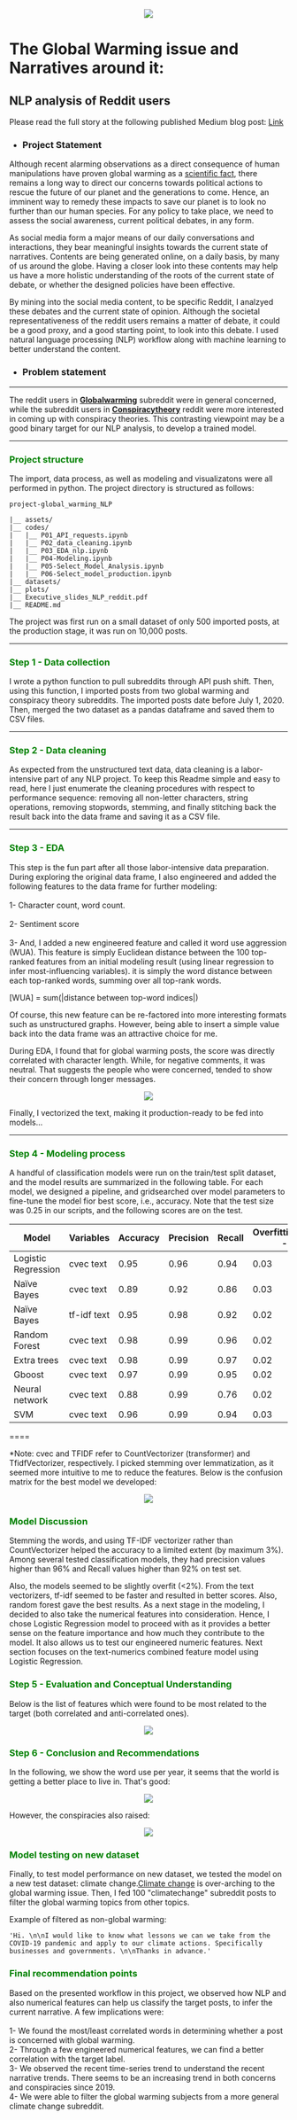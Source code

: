 <div style="text-align:center"><img src="assets/Polar_bear.png" /></div>

# The Global Warming issue and Narratives around it: 
## NLP analysis of Reddit users

Please read the full story at the following published Medium blog post:
[Link](https://towardsdatascience.com/global-warming-and-the-narrative-around-it-lessons-learned-from-nlp-exploration-of-reddit-posts-fb2918d500e9)
<br>

- ### Project Statement

Although recent alarming observations as a direct consequence of human manipulations have proven global warming as a [scientific fact](https://science.sciencemag.org/content/306/5702/1686/), there remains a long way to direct our concerns towards political actions to rescue the future of our planet and the generations to come. Hence, an imminent way to remedy these impacts to save our planet is to look no further than our human species. For any policy to take place, we need to assess the social awareness, current political debates, in any form.

As social media form a major means of our daily conversations and interactions, they bear meaningful insights towards the current state of narratives. Contents are being generated online, on a daily basis, by many of us around the globe. Having a closer look into these contents may help us have a more holistic understanding of the roots of the current state of debate, or whether the designed policies have been effective.

By mining into the social media content, to be specific Reddit, I analzyed these debates and the current state of opinion. Although the societal representativeness of the reddit users remains a matter of debate, it could be a good proxy, and a good starting point, to look into this debate. I used natural language processing (NLP) workflow along with machine learning to better understand the content.
<br>

- ### Problem statement
---
The reddit users in **[Globalwarming](https://www.reddit.com/r/GlobalWarming/)** subreddit were in general concerned, while the subreddit users in **[Conspiracytheory](https://www.reddit.com/r/ConspiracyTheory/)** reddit were more interested in coming up with conspiracy theories. This contrasting viewpoint may be a good binary target for our NLP analysis, to develop a trained model.

---



### <span style="color: green">Project structure
    
The import, data process, as well as modeling and visualizatons were all performed in python. The project directory is structured as follows:
```
project-global_warming_NLP
    
|__ assets/
|__ codes/
|   |__ P01_API_requests.ipynb  
|   |__ P02_data_cleaning.ipynb 
|   |__ P03_EDA_nlp.ipynb   
|   |__ P04-Modeling.ipynb
|   |__ P05-Select_Model_Analysis.ipynb
|   |__ P06-Select_model_production.ipynb    
|__ datasets/
|__ plots/
|__ Executive_slides_NLP_reddit.pdf
|__ README.md
```

The project was first run on a small dataset of only 500 imported posts, at the production stage, it was run on 10,000 posts.

---

  
    
### <span style="color: green">Step 1 - Data collection
    
I wrote a python function to pull subreddits through API push shift.
    Then, using this function, I imported posts from two global warming and conspiracy theory subreddits. The imported posts date before July 1, 2020. Then, merged the two dataset as a pandas dataframe and saved them to CSV files.

---    
    
### <span style="color: green">Step 2 - Data cleaning
As expected from the unstructured text data, data cleaning is a labor-intensive part of any NLP project. To keep this Readme simple and easy to read, here I just enumerate the cleaning procedures with respect to performance sequence: removing all non-letter characters, string operations, removing stopwords, stemming, and finally stitching back the result back into the data frame and saving it as a CSV file.
    
---
### <span style="color: green"> Step 3 - EDA
    
This step is the fun part after all those labor-intensive data preparation. During exploring the original data frame, I also engineered and added the following features to the data frame for further modeling:<br><br>
1- Character count, word count.<br><br>
2- Sentiment score<br><br>
3- And, I added a new engineered feature and called it word use aggression (WUA). This feature is simply Euclidean distance between the 100 top-ranked features from an initial modeling result (using linear regression to infer most-influencing variables). it is simply the word distance between each top-ranked words, summing over all top-rank words.<br>
    
[WUA] = sum(|distance between top-word indices|) <br>

Of course, this new feature can be re-factored into more interesting formats such as unstructured graphs. However, being able to insert a simple value back into the data frame was an attractive choice for me.<br>

    
During EDA, I found that for global warming posts, the score was directly correlated with character length. While, for negative comments, it was neutral. That suggests the people who were concerned, tended to show their concern through longer messages.<br>
    
<div style="text-align:center"><img src="plots/EDA_sent_score.png" /></div>

    
Finally, I vectorized the text, making it production-ready to be fed into models...
    
---   
    
### <span style="color: green">Step 4 - Modeling process
A handful of classification models were run on the train/test split dataset, and the model results are summarized in the following table. For each model, we designed a pipeline, and gridsearched over model parameters to fine-tune the model fior best score, i.e., accuracy. Note that the test size was 0.25 in our scripts, and the following scores are on the test.

|Model|Variables|Accuracy|Precision|Recall|Overfitting(variance - bias)|
|---|---|---|---|---|---|
|Logistic Regression|cvec text|0.95|0.96|0.94|0.03|
|Naïve Bayes|cvec text|0.89|0.92|0.86|0.03|
|Naïve Bayes|tf-idf text|0.95|0.98|0.92|0.02|
|Random Forest|cvec text|0.98|0.99|0.96|0.02|
|Extra trees|cvec text|0.98|0.99|0.97|0.02|
|Gboost|cvec text|0.97|0.99|0.95|0.02|
|Neural network|cvec text|0.88|0.99|0.76|0.02|
|SVM|cvec text|0.96|0.99|0.94|0.03|
====

    
*Note: cvec and TFIDF refer to CountVectorizer (transformer) and TfidfVectorizer, respectively. 
I picked stemming over lemmatization, as it seemed more intuitive to me to reduce the features. Below is the confusion matrix for the best model we developed:
<div style="text-align:center"><img src="plots/Confusion.png" /></div>

### <span style="color: green">Model Discussion
    

Stemming the words, and using TF-IDF vectorizer rather than CountVectorizer helped the accuracy to a limited extent (by maximum 3%). Among several tested classification models, they had precision values higher than 96% and Recall values higher than 92% on test set.

Also, the models seemed to be slightly overfit (<2%). From the text vectorizers, tf-idf seemed to be faster and resulted in better scores. Also, random forest gave the best results. As a next stage in the modeling, I decided to also take the numerical features into consideration. Hence, I chose Logistic Regression model to proceed with as it provides a better sense on the feature importance and how much they contribute to the model. It also allows us to test our engineered numeric features. Next section focuses on the text-numerics combined feature model using Logistic Regression.    


### <span style="color: green">Step 5 - Evaluation and Conceptual Understanding
    
Below is the list of features which were found to be most related to the target (both correlated and anti-correlated ones).
    
<div style="text-align:center"><img src="plots/Ranking_top.png" /></div>


### <span style="color: green">Step 6 - Conclusion and Recommendations

In the following, we show the word use per year, it seems that the world is getting a better place to live in. That's good:
    
<div style="text-align:center"><img src="plots/Word_use_top.png" /></div>


    
However, the conspiracies also raised:
<div style="text-align:center"><img src="plots/Word_use_low.png" /></div>

### <span style="color: green"> Model testing on new dataset
       
    
    
Finally, to test model performance on new dataset, we tested the model on a new test dataset: climate change.[Climate change](https://www.reddit.com/r/climatechange/) is over-arching to the global warming issue. Then, I fed 100 "climatechange" subreddit posts to filter the global warming topics from other topics.

    
Example of filtered as non-global warming:
    
    'Hi. \n\nI would like to know what lessons we can we take from the COVID-19 pandemic and apply to our climate actions. Specifically businesses and governments. \n\nThanks in advance.'

### <span style="color: green">Final recommendation points
    
    
Based on the presented workflow in this project, we observed how NLP and also numerical features can help us classify the target posts, to infer the current narrative. A few implications were:<br><br>
1- We found the most/least correlated words in determining whether a post is concerned with global warming.<br>
2- Through a few engineered numerical features, we can find a better correlation with the target label.<br>
3- We observed the recent time-series trend to understand the recent narrative trends. There seems to be an increasing trend in both concerns and conspiracies since 2019.<br>
4- We were able to filter the global warming subjects from a more general climate change subreddit.
